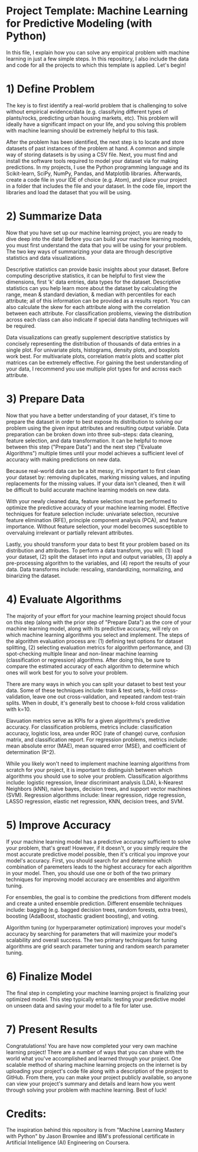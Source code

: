 # Project Template: Machine Learning for Predictive Modeling (with Python)

In this file, I explain how you can solve any empirical problem with machine learning in just a few simple steps. In this repository, I also include the data and code for all the projects to which this template is applied. Let's begin!

# 1) Define Problem

The key is to first identify a real-world problem that is challenging to solve without empirical evidence/data (e.g. classifying different types of plants/rocks, predicting urban housing markets, etc). This problem will ideally have a significant impact on your life, and you solving this problem with machine learning should be extremely helpful to this task.

After the problem has been identified, the next step is to locate and store datasets of past instances of the problem at hand. A common and simple way of storing datasets is by using a CSV file. Next, you must find and install the software tools required to model your dataset via for making predictions. In my projects, I use the Python programming language and its Scikit-learn, SciPy, NumPy, Pandas, and Matplotlib libraries. Afterwards, create a code file in your IDE of choice (e.g. Atom), and place your project in a folder that includes the file and your dataset. In the code file, import the libraries and load the dataset that you will be using.

# 2) Summarize Data

Now that you have set up our machine learning project, you are ready to dive deep into the data! Before you can build your machine learning models, you must first understand the data that you will be using for your problem. The two key ways of summarizing your data are through descriptive statistics and data visualizations.

Descriptive statistics can provide basic insights about your dataset. Before computing descriptive statistics, it can be helpful to first view the dimensions, first 'k' data entries, data types for the dataset. Descriptive statistics can you help learn more about the dataset by calculating the range, mean & standard deviation, & median with percentiles for each attribute; all of this information can be provided as a results report. You can also calculate the skew for each attribute along with the correlation between each attribute. For classification problems, viewing the distribution across each class can also indicate if special data handling techniques will be required.

Data visualizations can greatly supplement descriptive statistics by concisely representing the distribution of thousands of data entries in a single plot. For univariate plots, histograms, density plots, and boxplots work best. For multivariate plots, correlation matrix plots and scatter plot matrices can be extremely effective. For gaining the best understanding of your data, I recommend you use multiple plot types for and across each attribute.

# 3) Prepare Data

Now that you have a better understanding of your dataset, it's time to prepare the dataset in order to best expose its distribution to solving our problem using the given input attributes and resulting output variable. Data preparation can be broken down into three sub-steps: data cleaning, feature selection, and data transformation. It can be helpful to move between  this step ("Prepare Data") and the next step ("Evaluate Algorithms") multiple times until your model achieves a sufficient level of accuracy with making predictions on new data.

Because real-world data can be a bit messy, it's important to first clean your dataset by: removing duplicates, marking missing values, and inputing replacements for the missing values. If your data isn't cleaned, then it will be difficult to build accurate machine learning models on new data.

With your newly cleaned data, feature selection must be performed to optimize the predictive accuracy of your machine learning model. Effective techniques for feature selection include: univariate selection, recursive feature elimination (RFE), principle component analysis (PCA), and feature importance. Without feature selection, your model becomes susceptible to overvaluing irrelevant or partially relevant attributes.

Lastly, you should transform your data to best fit your problem based on its distribution and attributes. To perform a data transform, you will: (1) load your dataset, (2) split the dataset into input and output variables, (3) apply a pre-processing algorithm to the variables, and (4) report the results of your data. Data transforms include: rescaling, standardizing, normalizing, and binarizing the dataset.

# 4) Evaluate Algorithms

The majority of your effort for your machine learning project should focus on this step (along with the prior step of "Prepare Data") as the core of your machine learning model, along with its predictive accuracy, will rely on which machine learning algorithms you select and implement. The steps of the algorithm evaluation process are: (1) defining test options for dataset splitting, (2) selecting evaluation metrics for algorithm performance, and (3) spot-checking multiple linear and non-linear machine learning (classification or regression) algorithms. After doing this, be sure to compare the estimated accuracy of each algorithm to determine which ones will work best for you to solve your problem.

There are many ways in which you can split your dataset to best test your data. Some of these techniques include: train & test sets, k-fold cross-validation, leave one out cross-validation, and repeated random test-train splits. When in doubt, it's generally best to choose k-fold cross validation with k=10.

Elavuation metrics serve as KPIs for a given algorithms's predictive accuracy. For classification problems, metrics include: classification accuracy, logistic loss, area under ROC (rate of change) curve, confusion matrix, and classification report. For regression problems, metrics include: mean absolute error (MAE), mean squared error (MSE), and coefficient of determination (R^2).

While you likely won't need to implement machine learning algorithms from scratch for your project, it is important to distinguish between which algorithms you should use to solve your problem. Classification algorithms include: logistic regression, linear discriminant analysis (LDA), k-Nearest Neighbors (kNN), naive bayes, decision trees, and support vector machines (SVM). Regression algorithms include: linear regression, ridge regression, LASSO regression, elastic net regression, KNN, decision trees, and SVM.

# 5) Improve Accuracy

If your machine learning model has a predictive accuracy sufficient to solve your problem, that's great! However, if it doesn't, or you simply require the most accurate predictive model possible, then it's critical you improve your model's accuracy. First, you should search for and determine which combination of paremeters leads to the highest accuracy for each algorithm in your model. Then, you should use one or both of the two primary techniques for improving model accuracy are ensembles and algorithm tuning.

For ensembles, the goal is to combine the predictions from different models and create a united ensemble prediction. Different ensemble techniques include: bagging (e.g. bagged decision trees, random forests, extra trees), boosting (AdaBoost, stochastic gradient boosting), and voting.

Algorithm tuning (or hyperparameter optimization) improves your model's accuracy by searching for parameters that will maximize your model's scalability and overall success. The two primary techniques for tuning algorithms are grid search parameter tuning and random search parameter tuning.

# 6) Finalize Model

The final step in completing your machine learning project is finalizing your optimized model. This step typically entails: testing your predictive model on unseen data and saving your model to a file for later use.

# 7) Present Results

Congratulations! You are have now completed your very own machine learning project! There are a number of ways that you can share with the world what you've accomplished and learned through your project. One scalable method of sharing machine learning projects on the internet is by uploading your project's code file along with a description of the project to GitHub. From there, you can make your project publicly available, so anyone can view your project's summary and details and learn how you went through solving your problem with machine learning. Best of luck!

# Credits:
The inspiration behind this repository is from "Machine Learning Mastery with Python" by Jason Brownlee and IBM's professional certificate in Artificial Intelligence (AI) Engineering on Coursera.
